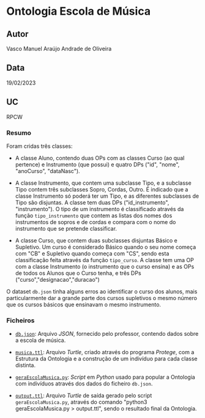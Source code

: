 # Ontologia Escola de Música

## Autor
Vasco Manuel Araújo Andrade de Oliveira

## Data
19/02/2023

## UC
RPCW

### Resumo

Foram cridas três classes:

- A classe Aluno, contendo duas OPs com as classes Curso (ao qual pertence) e Instrumento (que possui) e quatro DPs ("id", "nome", "anoCurso", "dataNasc").

- A classe Instrumento, que contem uma subclasse Tipo, e a subclasse Tipo contem três subclasses Sopro, Cordas, Outro. É indicado que a classe Instrumento só
poderá ter um Tipo, e as diferentes subclasses de Tipo são disjuntas. A classe tem duas DPs ("id_instrumento", "instrumento"). O tipo de um instrumento é classificado
através da função `tipo_instrumento` que contem as listas dos nomes dos instrumentos de sopros e de cordas e compara com o nome do instrumento que se pretende classificar.

- A classe Curso, que contem duas subclasses disjuntas Básico e Supletivo. Um curso é considerado Básico quando o seu nome começa com "CB" e Supletivo quando começa com
"CS", sendo esta classificação feita através da função `tipo_curso`. A classe tem uma OP com a classe Instrumento (o instrumento que o curso ensina) e as OPs de todos os 
Alunos que o Curso tenha, e três DPs ("curso","designacao","duracao")

O dataset `db.json` tinha alguns erros ao identificar o curso dos alunos, mais particularmente dar a grande parte dos cursos supletivos o mesmo número que os cursos básicos
que ensinavam o mesmo instrumento.

### Ficheiros

- [`db.json`](db.json): Arquivo *JSON*, fornecido pelo professor, contendo dados sobre a escola de música. 

- [`musica.ttl`](musica.ttl): Arquivo *Turtle*, criado através do programa *Protege*, com a Estrutura da Ontologia e a construção de um indivíduo para cada classe distinta.

- [`geraEscolaMusica.py`](geraEscolaMusica.py): *Script* em *Python* usado para popular a Ontologia com indivíduos através dos dados do ficheiro `db.json`.

- [`output.ttl`](output.ttl): Arquivo *Turtle* de saída gerado pelo script `geraEscolaMusica.py`, através do comando "python3 geraEscolaMusica.py > output.ttl", sendo o resultado final da Ontologia.


